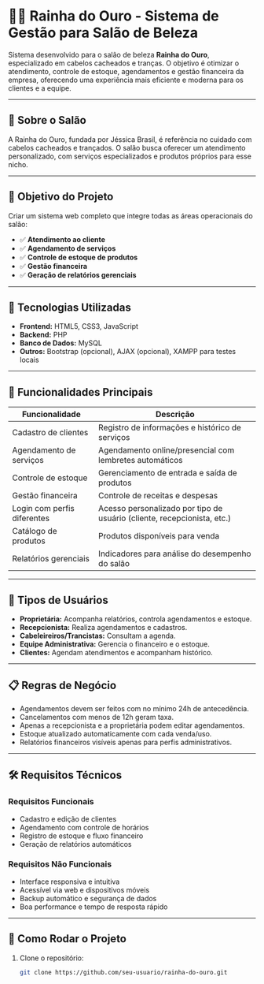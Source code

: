 # 💇‍♀️ Rainha do Ouro - Sistema de Gestão para Salão de Beleza

Sistema desenvolvido para o salão de beleza **Rainha do Ouro**, especializado em cabelos cacheados e tranças. O objetivo é otimizar o atendimento, controle de estoque, agendamentos e gestão financeira da empresa, oferecendo uma experiência mais eficiente e moderna para os clientes e a equipe.

---

## 🏢 Sobre o Salão

A Rainha do Ouro, fundada por Jéssica Brasil, é referência no cuidado com cabelos cacheados e trançados. O salão busca oferecer um atendimento personalizado, com serviços especializados e produtos próprios para esse nicho.

---

## 🎯 Objetivo do Projeto

Criar um sistema web completo que integre todas as áreas operacionais do salão:

- ✅ **Atendimento ao cliente**
- ✅ **Agendamento de serviços**
- ✅ **Controle de estoque de produtos**
- ✅ **Gestão financeira**
- ✅ **Geração de relatórios gerenciais**

---

## 🧠 Tecnologias Utilizadas

- **Frontend:** HTML5, CSS3, JavaScript
- **Backend:** PHP
- **Banco de Dados:** MySQL
- **Outros:** Bootstrap (opcional), AJAX (opcional), XAMPP para testes locais

---

## 🔐 Funcionalidades Principais

| Funcionalidade              | Descrição                                                                 |
|----------------------------|--------------------------------------------------------------------------|
| Cadastro de clientes       | Registro de informações e histórico de serviços                          |
| Agendamento de serviços    | Agendamento online/presencial com lembretes automáticos                  |
| Controle de estoque        | Gerenciamento de entrada e saída de produtos                             |
| Gestão financeira          | Controle de receitas e despesas                                          |
| Login com perfis diferentes| Acesso personalizado por tipo de usuário (cliente, recepcionista, etc.)  |
| Catálogo de produtos       | Produtos disponíveis para venda                                          |
| Relatórios gerenciais      | Indicadores para análise do desempenho do salão                          |

---

## 👥 Tipos de Usuários

- **Proprietária:** Acompanha relatórios, controla agendamentos e estoque.
- **Recepcionista:** Realiza agendamentos e cadastros.
- **Cabeleireiros/Trancistas:** Consultam a agenda.
- **Equipe Administrativa:** Gerencia o financeiro e o estoque.
- **Clientes:** Agendam atendimentos e acompanham histórico.

---

## 📋 Regras de Negócio

- Agendamentos devem ser feitos com no mínimo 24h de antecedência.
- Cancelamentos com menos de 12h geram taxa.
- Apenas a recepcionista e a proprietária podem editar agendamentos.
- Estoque atualizado automaticamente com cada venda/uso.
- Relatórios financeiros visíveis apenas para perfis administrativos.

---

## 🛠️ Requisitos Técnicos

### Requisitos Funcionais
- Cadastro e edição de clientes
- Agendamento com controle de horários
- Registro de estoque e fluxo financeiro
- Geração de relatórios automáticos

### Requisitos Não Funcionais
- Interface responsiva e intuitiva
- Acessível via web e dispositivos móveis
- Backup automático e segurança de dados
- Boa performance e tempo de resposta rápido

---

## 🧪 Como Rodar o Projeto

1. Clone o repositório:
   ```bash
   git clone https://github.com/seu-usuario/rainha-do-ouro.git
